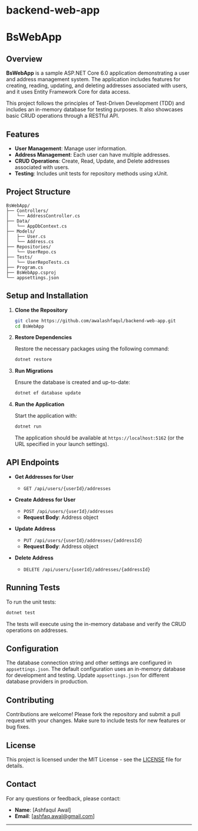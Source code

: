 # backend-web-app

# BsWebApp

## Overview

**BsWebApp** is a sample ASP.NET Core 6.0 application demonstrating a user and address management system. The application includes features for creating, reading, updating, and deleting addresses associated with users, and it uses Entity Framework Core for data access.

This project follows the principles of Test-Driven Development (TDD) and includes an in-memory database for testing purposes. It also showcases basic CRUD operations through a RESTful API.

## Features

- **User Management**: Manage user information.
- **Address Management**: Each user can have multiple addresses.
- **CRUD Operations**: Create, Read, Update, and Delete addresses associated with users.
- **Testing**: Includes unit tests for repository methods using xUnit.

## Project Structure

```
BsWebApp/
├── Controllers/
│   └── AddressController.cs
├── Data/
│   └── AppDbContext.cs
├── Models/
│   ├── User.cs
│   └── Address.cs
├── Repositories/
│   └── UserRepo.cs
├── Tests/
│   └── UserRepoTests.cs
├── Program.cs
├── BsWebApp.csproj
└── appsettings.json
```

## Setup and Installation

1. **Clone the Repository**

   ```bash
   git clone https://github.com/awalashfaqul/backend-web-app.git
   cd BsWebApp
   ```

2. **Restore Dependencies**

   Restore the necessary packages using the following command:

   ```bash
   dotnet restore
   ```

3. **Run Migrations**

   Ensure the database is created and up-to-date:

   ```bash
   dotnet ef database update
   ```

4. **Run the Application**

   Start the application with:

   ```bash
   dotnet run
   ```

   The application should be available at `https://localhost:5162` (or the URL specified in your launch settings).

## API Endpoints

- **Get Addresses for User**
  - `GET /api/users/{userId}/addresses`

- **Create Address for User**
  - `POST /api/users/{userId}/addresses`
  - **Request Body**: Address object

- **Update Address**
  - `PUT /api/users/{userId}/addresses/{addressId}`
  - **Request Body**: Address object

- **Delete Address**
  - `DELETE /api/users/{userId}/addresses/{addressId}`

## Running Tests

To run the unit tests:

```bash
dotnet test
```

The tests will execute using the in-memory database and verify the CRUD operations on addresses.

## Configuration

The database connection string and other settings are configured in `appsettings.json`. The default configuration uses an in-memory database for development and testing. Update `appsettings.json` for different database providers in production.

## Contributing

Contributions are welcome! Please fork the repository and submit a pull request with your changes. Make sure to include tests for new features or bug fixes.

## License

This project is licensed under the MIT License - see the [LICENSE](LICENSE) file for details.

## Contact

For any questions or feedback, please contact:

- **Name**: [Ashfaqul Awal]
- **Email**: [ashfaq.awal@gmail.com]

---
